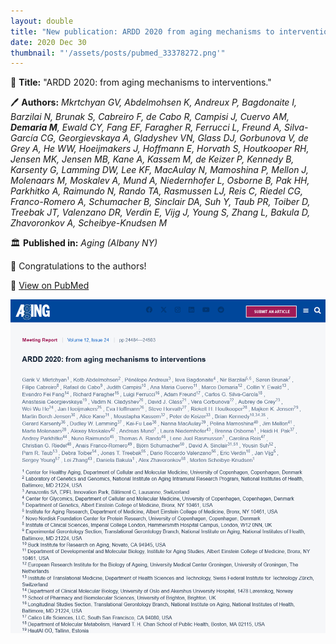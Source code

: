```yaml
---
layout: double
title: "New publication: ARDD 2020 from aging mechanisms to interventions"
date: 2020 Dec 30
thumbnail: "'/assets/posts/pubmed_33378272.png'"
---
```

📖 <strong>Title:</strong> "ARDD 2020: from aging mechanisms to interventions."  

🖊️ <strong>Authors:</strong> <em>Mkrtchyan GV, Abdelmohsen K, Andreux P, Bagdonaite I, Barzilai N, Brunak S, Cabreiro F, de Cabo R, Campisi J, Cuervo AM, <strong>Demaria M</strong>, Ewald CY, Fang EF, Faragher R, Ferrucci L, Freund A, Silva-García CG, Georgievskaya A, Gladyshev VN, Glass DJ, Gorbunova V, de Grey A, He WW, Hoeijmakers J, Hoffmann E, Horvath S, Houtkooper RH, Jensen MK, Jensen MB, Kane A, Kassem M, de Keizer P, Kennedy B, Karsenty G, Lamming DW, Lee KF, MacAulay N, Mamoshina P, Mellon J, Molenaars M, Moskalev A, Mund A, Niedernhofer L, Osborne B, Pak HH, Parkhitko A, Raimundo N, Rando TA, Rasmussen LJ, Reis C, Riedel CG, Franco-Romero A, Schumacher B, Sinclair DA, Suh Y, Taub PR, Toiber D, Treebak JT, Valenzano DR, Verdin E, Vijg J, Young S, Zhang L, Bakula D, Zhavoronkov A, Scheibye-Knudsen M</em>  

🏛️ <strong>Published in:</strong> <em>Aging (Albany NY)</em>  

🎉 Congratulations to the authors!  

🔗 <a href="https://pubmed.ncbi.nlm.nih.gov/33378272/">View on PubMed</a>  

![Publication Image](/assets/posts/pubmed_33378272.png)
